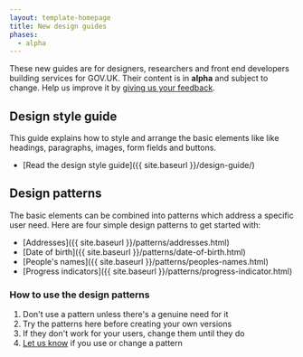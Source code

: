 ```yaml
---
layout: template-homepage
title: New design guides
phases:
  - alpha
---
```


These new guides are for designers, researchers and front end developers building services for GOV.UK.
Their content is in **alpha** and subject to change.
Help us improve it by [giving us your feedback](https://designpatterns.hackpad.com/Give-us-feedback-dE7mj6RNGKv).


<h2 class="heading-36">Design style guide</h2>

This guide explains how to style and arrange the basic elements like like headings, paragraphs, images, form fields and buttons.

* [Read the design style guide]({{ site.baseurl }}/design-guide/)


<h2 class="heading-36">Design patterns</h2>

The basic elements can be combined into patterns which address a specific user need.
Here are four simple design patterns to get started with:

* [Addresses]({{ site.baseurl }}/patterns/addresses.html)
* [Date of birth]({{ site.baseurl }}/patterns/date-of-birth.html)
* [People's names]({{ site.baseurl }}/patterns/peoples-names.html)
* [Progress indicators]({{ site.baseurl }}/patterns/progress-indicator.html)

<h3 class="heading-24">How to use the design patterns</h3>

1. Don't use a pattern unless there's a genuine need for it
2. Try the patterns here before creating your own versions
3. If they don't work for your users, change them until they do
4. [Let us know](https://designpatterns.hackpad.com/Pattern-library-0eUk1OdHvql) if you use or change a pattern
